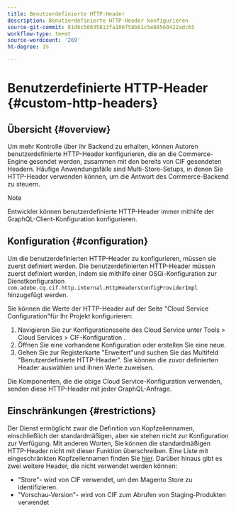 ```yaml
---
title: Benutzerdefinierte HTTP-Header
description: Benutzerdefinierte HTTP-Header konfigurieren
source-git-commit: 81d6c50635813fa106f58b61c5e88560422adc65
workflow-type: tm+mt
source-wordcount: '269'
ht-degree: 1%

---
```



# Benutzerdefinierte HTTP-Header {#custom-http-headers}

## Übersicht {#overview}

Um mehr Kontrolle über ihr Backend zu erhalten, können Autoren benutzerdefinierte HTTP-Header konfigurieren, die an die Commerce-Engine gesendet werden, zusammen mit den bereits von CIF gesendeten Headern. Häufige Anwendungsfälle sind Multi-Store-Setups, in denen Sie HTTP-Header verwenden können, um die Antwort des Commerce-Backend zu steuern.

>[!NOTE]
>
>Entwickler können benutzerdefinierte HTTP-Header immer mithilfe der GraphQL-Client-Konfiguration konfigurieren.


## Konfiguration {#configuration}

Um die benutzerdefinierten HTTP-Header zu konfigurieren, müssen sie zuerst definiert werden. Die benutzerdefinierten HTTP-Header müssen zuerst definiert werden, indem sie mithilfe einer OSGi-Konfiguration zur Dienstkonfiguration `com.adobe.cq.cif.http.internal.HttpHeadersConfigProviderImpl` hinzugefügt werden.

Sie können die Werte der HTTP-Header auf der Seite &quot;Cloud Service Configuration&quot;für Ihr Projekt konfigurieren:

1. Navigieren Sie zur Konfigurationsseite des Cloud Service unter Tools > Cloud Services > CIF-Konfiguration .
1. Öffnen Sie eine vorhandene Konfiguration oder erstellen Sie eine neue.
1. Gehen Sie zur Registerkarte &quot;Erweitert&quot;und suchen Sie das Multifeld &quot;Benutzerdefinierte HTTP-Header&quot;. Sie können die zuvor definierten Header auswählen und ihnen Werte zuweisen.

Die Komponenten, die die obige Cloud Service-Konfiguration verwenden, senden diese HTTP-Header mit jeder GraphQL-Anfrage.

## Einschränkungen {#restrictions}

Der Dienst ermöglicht zwar die Definition von Kopfzeilennamen, einschließlich der standardmäßigen, aber sie stehen nicht zur Konfiguration zur Verfügung. Mit anderen Worten, Sie können die standardmäßigen HTTP-Header nicht mit dieser Funktion überschreiben. Eine Liste mit eingeschränkten Kopfzeilennamen finden Sie [hier](https://developer.mozilla.org/en-US/docs/Web/HTTP/Headers). Darüber hinaus gibt es zwei weitere Header, die nicht verwendet werden können:

* &quot;Store&quot;- wird von CIF verwendet, um den Magento Store zu identifizieren.
* &quot;Vorschau-Version&quot;- wird von CIF zum Abrufen von Staging-Produkten verwendet
